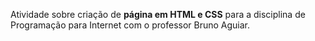 Atividade sobre criação de **página em HTML e CSS** para a disciplina de Programação para Internet com o professor Bruno Aguiar.
